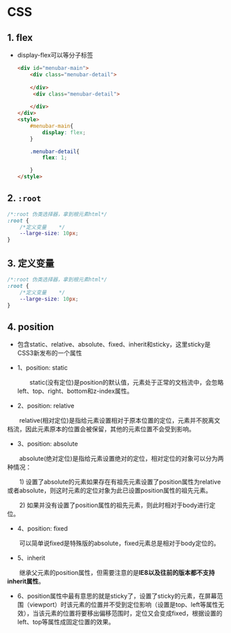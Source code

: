 # CSS

## 1. flex

- display-flex可以等分子标签

  ```html
  <div id="menubar-main">
      <div class="menubar-detail">
        
      </div>
       <div class="menubar-detail">
        
      </div>
  </div>
  <style>
      #menubar-main{
          display: flex;
      }
  
      .menubar-detail{
          flex: 1;
  
      }
  </style>
  
  
  ```

## 2. `:root`

  ```css
  /*:root 伪类选择器，拿到根元素html*/
  :root {
      /*定义变量    */
      --large-size: 10px;
  }
  ```

## 3. 定义变量

  ```css
  /*:root 伪类选择器，拿到根元素html*/
  :root {
      /*定义变量    */
      --large-size: 10px;
  }
  ```

  

## 4. position

- 包含static、relative、absolute、fixed、inherit和sticky，这里sticky是CSS3新发布的一个属性 

- 1、position: static

  　　static(没有定位)是position的默认值，元素处于正常的文档流中，会忽略left、top、right、bottom和z-index属性。

- 2、position: relative

　　relative(相对定位)是指给元素设置相对于原本位置的定位，元素并不脱离文档流，因此元素原本的位置会被保留，其他的元素位置不会受到影响。

- 3、position: absolute

　　absolute(绝对定位)是指给元素设置绝对的定位，相对定位的对象可以分为两种情况：

　　1) 设置了absolute的元素如果存在有祖先元素设置了position属性为relative或者absolute，则这时元素的定位对象为此已设置position属性的祖先元素。

　　2) 如果并没有设置了position属性的祖先元素，则此时相对于body进行定位。

- 4、position: fixed

　　可以简单说fixed是特殊版的absolute，fixed元素总是相对于body定位的。

- 5、inherit

　　继承父元素的position属性，但需要注意的是**IE8以及往前的版本都不支持inherit属性**。

- 6、position属性中最有意思的就是sticky了，设置了sticky的元素，在屏幕范围（viewport）时该元素的位置并不受到定位影响（设置是top、left等属性无效），当该元素的位置将要移出偏移范围时，定位又会变成fixed，根据设置的left、top等属性成固定位置的效果。 